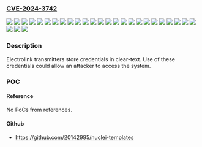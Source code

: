 ### [CVE-2024-3742](https://cve.mitre.org/cgi-bin/cvename.cgi?name=CVE-2024-3742)
![](https://img.shields.io/static/v1?label=Product&message=Compact%20DAB%20Transmitter&color=blue)
![](https://img.shields.io/static/v1?label=Product&message=Compact%20FM%20Transmitter&color=blue)
![](https://img.shields.io/static/v1?label=Product&message=Digital%20FM%20Transmitter&color=blue)
![](https://img.shields.io/static/v1?label=Product&message=High%20Power%20DAB%20Transmitter&color=blue)
![](https://img.shields.io/static/v1?label=Product&message=Medium%20DAB%20Transmitter&color=blue)
![](https://img.shields.io/static/v1?label=Product&message=Modular%20FM%20Transmitter&color=blue)
![](https://img.shields.io/static/v1?label=Product&message=UHF%20TV%20Transmitter&color=blue)
![](https://img.shields.io/static/v1?label=Product&message=VHF%20TV%20Transmitter&color=blue)
![](https://img.shields.io/static/v1?label=Version&message=100W%20&color=brightgreen)
![](https://img.shields.io/static/v1?label=Version&message=10W%20&color=brightgreen)
![](https://img.shields.io/static/v1?label=Version&message=10kW%20&color=brightgreen)
![](https://img.shields.io/static/v1?label=Version&message=15W%20&color=brightgreen)
![](https://img.shields.io/static/v1?label=Version&message=15kW%20&color=brightgreen)
![](https://img.shields.io/static/v1?label=Version&message=1kW%20&color=brightgreen)
![](https://img.shields.io/static/v1?label=Version&message=2.5kW%20&color=brightgreen)
![](https://img.shields.io/static/v1?label=Version&message=20kW%20&color=brightgreen)
![](https://img.shields.io/static/v1?label=Version&message=250W%20&color=brightgreen)
![](https://img.shields.io/static/v1?label=Version&message=2kW%20&color=brightgreen)
![](https://img.shields.io/static/v1?label=Version&message=2kW%2C%201kW%2C%20500W%20&color=brightgreen)
![](https://img.shields.io/static/v1?label=Version&message=30kW%20&color=brightgreen)
![](https://img.shields.io/static/v1?label=Version&message=3kW%20&color=brightgreen)
![](https://img.shields.io/static/v1?label=Version&message=4kW%20&color=brightgreen)
![](https://img.shields.io/static/v1?label=Version&message=500W%20&color=brightgreen)
![](https://img.shields.io/static/v1?label=Version&message=5kW%20&color=brightgreen)
![](https://img.shields.io/static/v1?label=Version&message=BI%20&color=brightgreen)
![](https://img.shields.io/static/v1?label=Version&message=BIII%20&color=brightgreen)
![](https://img.shields.io/static/v1?label=Version&message=Compact%20FM%20Transmitter%20&color=brightgreen)
![](https://img.shields.io/static/v1?label=Vulnerability&message=CWE-312%20Cleartext%20Storage%20of%20Sensitive%20Information&color=brightgreen)

### Description

Electrolink transmitters store credentials in clear-text. Use of these credentials could allow an attacker to access the system.

### POC

#### Reference
No PoCs from references.

#### Github
- https://github.com/20142995/nuclei-templates

